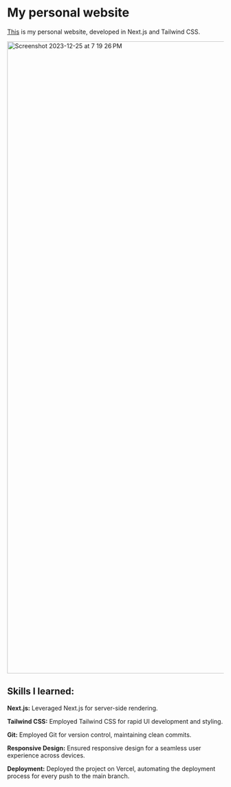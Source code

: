 # My personal website

[This](https://www.esslam-ashour.com) is my personal website, developed in Next.js and Tailwind CSS.


<img width="1470" alt="Screenshot 2023-12-25 at 7 19 26 PM" src="https://github.com/esslam-ashour/website/assets/61587419/a09caec9-f673-4c40-b6be-6615db827b13">


## Skills I learned:

**Next.js:** Leveraged Next.js for server-side rendering.

**Tailwind CSS:** Employed Tailwind CSS for rapid UI development and styling.

**Git:** Employed Git for version control, maintaining clean commits.

**Responsive Design:** Ensured responsive design for a seamless user experience across devices.

**Deployment:** Deployed the project on Vercel, automating the deployment process for every push to the main branch.

